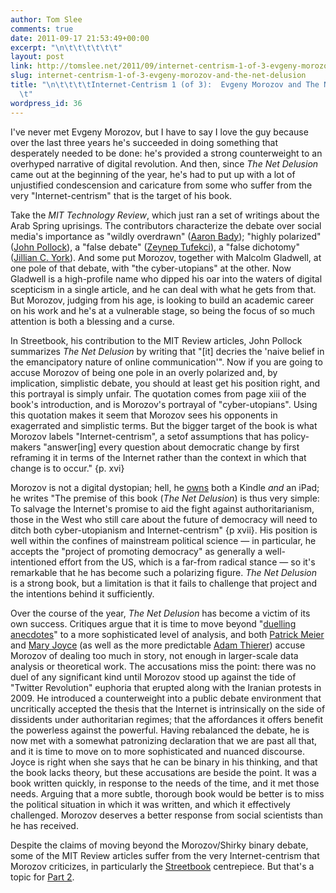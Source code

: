 ```yaml
---
author: Tom Slee
comments: true
date: 2011-09-17 21:53:49+00:00
excerpt: "\n\t\t\t\t\t\t"
layout: post
link: http://tomslee.net/2011/09/internet-centrism-1-of-3-evgeny-morozov-and-the-net-delusion.html
slug: internet-centrism-1-of-3-evgeny-morozov-and-the-net-delusion
title: "\n\t\t\t\tInternet-Centrism 1 (of 3):  Evgeny Morozov and The Net Delusion\t\
  \t"
wordpress_id: 36
---
```



				

I've never met Evgeny Morozov, but I have to say I love the guy  because over the last three years he's succeeded in doing something  that desperately needed to be done: he's provided a strong counterweight to  an overhyped narrative of digital revolution. And then, since _The Net Delusion_ came out at the beginning of the year, he's had to put up  with a lot of unjustified condescension and caricature from some who  suffer from the very "Internet-centrism" that is the target of his  book.




Take the _MIT Technology Review_, which just ran a set of writings about  the Arab Spring uprisings. The contributors characterize the debate  over social media's importance as "wildly overdrawn" ([Aaron Bady](http://www.technologyreview.com/blog/guest/27110/)); "highly polarized" ([John Pollock](http://www.technologyreview.com/web/38379/)), a "false debate" ([Zeynep Tufekci](http://www.technologyreview.com/blog/guest/27122/)),  a "false dichotomy" ([Jillian C. York](http://www.technologyreview.com/blog/guest/27145/)).  And some put Morozov, together  with Malcolm Gladwell, at one pole of that debate, with "the  cyber-utopians" at the other.  Now Gladwell is a high-profile name who  dipped his oar into the waters of digital scepticism in a single article, and he can deal with what he gets from that. But  Morozov, judging from his age, is looking to build an academic career  on his work and he's at a vulnerable stage, so being the focus of so  much attention is both a blessing and a curse.




In Streetbook, his contribution to the MIT Review articles, John  Pollock summarizes _The Net Delusion_ by writing that "[it] decries the  'naive belief in the emancipatory nature of online communication'".  Now if you are going to accuse Morozov of being one pole in an overly  polarized and, by implication, simplistic debate, you should at least  get his position right, and this portrayal is simply unfair. The  quotation comes from page xiii of the book's introduction, and is  Morozov's portrayal of "cyber-utopians". Using this quotation makes it  seem that Morozov sees his opponents in exagerrated and simplistic  terms.  But the bigger target of the book is what Morozov labels  "Internet-centrism", a setof assumptions that has policy-makers  "answer[ing] every question about democratic change by first reframing  it in terms of the Internet rather than the context in which that  change is to occur." {p. xvi}




Morozov is not a digital dystopian; hell, he [owns](https://twitter.com/#!/evgenymorozov/status/114935396164571136) both a Kindle _and_ an  iPad; he writes "The premise of this book (_The Net Delusion_) is thus  very simple: To salvage the Internet's promise to aid the fight  against authoritarianism, those in the West who still care about the  future of democracy will need to ditch both cyber-utopianism and  Internet-centrism" {p xvii}. His position is well within the confines  of mainstream political science — in particular, he accepts the  "project of promoting democracy" as generally a well-intentioned  effort from the US, which is a far-from radical stance — so it's  remarkable that he has become such a polarizing figure. _The Net Delusion_ is a strong book, but a limitation is that it fails to  challenge that project and the intentions behind it sufficiently.




Over the course of the year, _The Net Delusion_ has become a victim of  its own success. Critiques argue that it is time to move beyond  "[duelling anecdotes](http://crookedtimber.org/2010/09/30/blogs-bullets-and-bullshit/)" to a more sophisticated level of analysis, and  both [Patrick Meier](http://irevolution.net/2009/11/19/anecdote-heaven/) and [Mary Joyce](http://www.meta-activism.org/2011/02/net-delusion-reviewslacktivism/) (as well as the more predictable  [Adam Thierer](http://techliberation.com/2011/01/04/book-review-the-net-delusion-by-evgeny-morozov/)) accuse Morozov of dealing too much in story, not  enough in larger-scale data analysis or theoretical work. The  accusations miss the point: there was no duel of any significant kind  until Morozov stood up against the tide of "Twitter Revolution"  euphoria that erupted along with the Iranian protests in 2009. He  introduced a counterweight into a public debate environment that uncritically accepted the thesis that the Internet is intrinsically on the  side of dissidents under authoritarian regimes; that the affordances  it offers benefit the powerless against the powerful. Having  rebalanced the debate, he is now met with a somewhat patronizing  declaration that we are past all that, and it is time to move on to  more sophisticated and nuanced discourse. Joyce is right when she says  that he can be binary in his thinking, and that the book lacks theory,  but these accusations are beside the point. It was a book written  quickly, in response to the needs of the time, and it met those  needs. Arguing that a more subtle, thorough book would be better is to  miss the political situation in which it was written, and which it  effectively challenged. Morozov deserves a better response from social  scientists than he has received.




Despite the claims of moving beyond the Morozov/Shirky binary debate,  some of the MIT Review articles suffer from the very Internet-centrism  that Morozov criticizes, in particularly the [Streetbook](http://www.technologyreview.com/web/38379/) centrepiece.  But that's a topic for [Part 2](http://whimsley.typepad.com/whimsley/2011/09/so-three-cheers-for-evgeny-now-back-to-the-mit-review-articles-some-of-which-display-the-very-internet-centrism-that-moroz.html).


		
